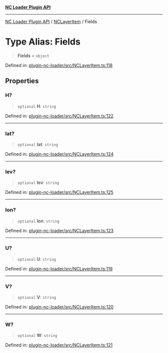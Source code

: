 [**NC Loader Plugin API**](../../../../README.md)

***

[NC Loader Plugin API](../../../../README.md) / [NCLayerItem](../README.md) / Fields

# Type Alias: Fields

> **Fields** = `object`

Defined in: [plugin-nc-loader/src/NCLayerItem.ts:118](https://github.com/dde-platform/dde-earth/blob/23077819a02f2f5bc245855ed0ddaabd6e677e95/packages/plugin-nc-loader/src/NCLayerItem.ts#L118)

## Properties

### H?

> `optional` **H**: `string`

Defined in: [plugin-nc-loader/src/NCLayerItem.ts:122](https://github.com/dde-platform/dde-earth/blob/23077819a02f2f5bc245855ed0ddaabd6e677e95/packages/plugin-nc-loader/src/NCLayerItem.ts#L122)

***

### lat?

> `optional` **lat**: `string`

Defined in: [plugin-nc-loader/src/NCLayerItem.ts:124](https://github.com/dde-platform/dde-earth/blob/23077819a02f2f5bc245855ed0ddaabd6e677e95/packages/plugin-nc-loader/src/NCLayerItem.ts#L124)

***

### lev?

> `optional` **lev**: `string`

Defined in: [plugin-nc-loader/src/NCLayerItem.ts:125](https://github.com/dde-platform/dde-earth/blob/23077819a02f2f5bc245855ed0ddaabd6e677e95/packages/plugin-nc-loader/src/NCLayerItem.ts#L125)

***

### lon?

> `optional` **lon**: `string`

Defined in: [plugin-nc-loader/src/NCLayerItem.ts:123](https://github.com/dde-platform/dde-earth/blob/23077819a02f2f5bc245855ed0ddaabd6e677e95/packages/plugin-nc-loader/src/NCLayerItem.ts#L123)

***

### U?

> `optional` **U**: `string`

Defined in: [plugin-nc-loader/src/NCLayerItem.ts:119](https://github.com/dde-platform/dde-earth/blob/23077819a02f2f5bc245855ed0ddaabd6e677e95/packages/plugin-nc-loader/src/NCLayerItem.ts#L119)

***

### V?

> `optional` **V**: `string`

Defined in: [plugin-nc-loader/src/NCLayerItem.ts:120](https://github.com/dde-platform/dde-earth/blob/23077819a02f2f5bc245855ed0ddaabd6e677e95/packages/plugin-nc-loader/src/NCLayerItem.ts#L120)

***

### W?

> `optional` **W**: `string`

Defined in: [plugin-nc-loader/src/NCLayerItem.ts:121](https://github.com/dde-platform/dde-earth/blob/23077819a02f2f5bc245855ed0ddaabd6e677e95/packages/plugin-nc-loader/src/NCLayerItem.ts#L121)

